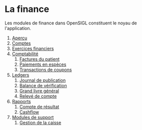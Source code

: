 # La finance

Les modules de finance dans OpenSIGL constituent le noyau de l'application.

1. [Aperçu](./overview.md)
2. [Comptes](./accounts.md)
3. [Exercices financiers](./fiscal-year.md)
4. [Comptabilité]()
    1. [Factures du patient](./bookkeeping/patient-invoices.md)
    2. [Paiements en espèces](./bookkeeping/cash-payments.md)
    3. [Transactions de coupons](./bookkeeping/vouchers.md)
5. [Ledgers]()
    1. [Journal de publication](./ledgers/posting-journal.md)
    2. [Balance de vérification](./ledgers/trial-balance.md)
    3. [Grand livre général](./ledgers/general-ledger.md)
    4. [Relevé de compte](./ledgers/account-statement.md)
6. [Rapports]()
    1. [Compte de résultat]()
    2. [Cashflow]()
7. [Modules de support]()
    1. [Gestion de la caisse]()